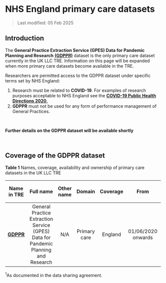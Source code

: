 # NHS England primary care datasets
>Last modified: 05 Feb 2025
## Introduction
The **General Practice Extraction Service (GPES) Data for Pandemic Planning and Research** [**(GDPPR)**](../Primary_care_datasets/GDPPR/GDPPR.ipynb) dataset is the only primary care dataset currently in the UK LLC TRE. Information on this page will be expanded when more primary care datasets become available in the TRE. 

Researchers are permitted access to the GDPPR dataset under specific terms set by NHS England:
1. Research must be related to **COVID-19**. For examples of research purposes acceptable to NHS England see the [**COVID-19 Public Health Directions 2020**.](https://digital.nhs.uk/about-nhs-digital/corporate-information-and-documents/directions-and-data-provision-notices/secretary-of-state-directions/covid-19-public-health-directions-2020#:~:text=identifying%20and%20understanding) 
2. **GDPPR** must not be used for any form of performance management of General Practices.  

<br>

**Further details on the GDPPR dataset will be available shortly**

<br>

## Coverage of the GDPPR dataset


**Table 1** Names, coverage, availability and ownership of primary care datasets in the UK LLC TRE

| **Name in TRE**|**Full name**|**Other name**|**Domain**|**Coverage**|**From**|**Data available in TRE<sup>1</sup>**|**Owner**|
|---|:---:|:---:|:---:|:---:|:---:|:---:|:---:|
|[**GDPPR**](../Primary_care_datasets/GDPPR/GDPPR.ipynb)|General Practice Extraction Service (GPES) Data for Pandemic Planning and Research|N/A|Primary care|England|01/06/2020 onwards|01/06/2020 onwards|NHSE||  

<sup>1</sup>As documented in the data sharing agreement.





 
